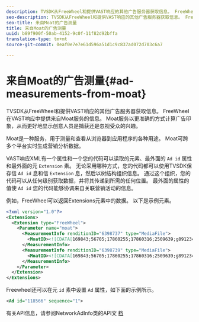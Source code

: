 ```yaml
---
description: TVSDK从FreeWheel和提供VAST响应的其他广告服务器获取信息。 FreeWheel在VAST响应中提供来自Moat服务的信息。 Moat服务以更准确的方式计算广告印象，从而更好地显示创意人员是捕获还是忽视受众的兴趣。
seo-description: TVSDK从FreeWheel和提供VAST响应的其他广告服务器获取信息。 FreeWheel在VAST响应中提供来自Moat服务的信息。 Moat服务以更准确的方式计算广告印象，从而更好地显示创意人员是捕获还是忽视受众的兴趣。
seo-title: 来自Moat的广告测量
title: 来自Moat的广告测量
uuid: b89f900f-50ab-4152-9c0f-11f82d92bffa
translation-type: tm+mt
source-git-commit: 0eaf0e7e7e61d596a51d1c9c837ad072d703c6a7

---
```



# 来自Moat的广告测量{#ad-measurements-from-moat}

TVSDK从FreeWheel和提供VAST响应的其他广告服务器获取信息。 FreeWheel在VAST响应中提供来自Moat服务的信息。 Moat服务以更准确的方式计算广告印象，从而更好地显示创意人员是捕获还是忽视受众的兴趣。

Moat是一种服务，用于测量和查看从浏览器到应用程序的各种用途。 Moat可跨多个平台实时生成营销分析数据。

VAST响应XML有一个属性和一个您的代码可以读取的元素、最外面的 `Ad id` 属性和最外面的元 `Extension` 素。 无论采用哪种方式，您的代码都可以使用TVSDK保存信 `Ad id` 息和信 `Extension` 息，然后以树结构组织信息。 通过这个组织，您的代码可以从任何级别获取数据，并将其传递到所需的任何位置。 最外面的属性的值使 `Ad id` 您的代码能够协调来自关联营销活动的信息。

例如，FreeWheel可以返回Extensions元素中的数据。 以下是示例元素。

```xml
<?xml version="1.0"?> 
<Extensions> 
  <Extension type="FreeWheel"> 
    <Parameter name="moat"> 
      <MeasurementInfo renditionID="6398737" type="MediaFile"> 
        <MoatID><![CDATA[169843;56705;17860255;17860316;2509639;g8912342;103311138;g436558;530633]]></MoatID> 
      </MeasurementInfo> 
      <MeasurementInfo renditionID="6398739" type="MediaFile"> 
        <MoatID><![CDATA[169843;56705;17860255;17860316;2509639;g8912342;103311138;g436558;530633]]></MoatID> 
      </MeasurementInfo> 
    </Parameter> 
  </Extension> 
</Extensions> 
```

Freewheel还可以在元 `id` 素中设置 `Ad` 属性，如下面的示例所示。

```xml
<Ad id="118566" sequence="1">
```

有关API信息，请参阅NetworkAdInfo类的API文 [档](https://help.adobe.com/en_US/primetime/api/psdk/javadoc_2.7/)
